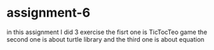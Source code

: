 # assignment-6
in this assignment I did 3 exercise 
the fisrt one is TicTocTeo game 
the second one is about turtle library 
and the third one is about equation
